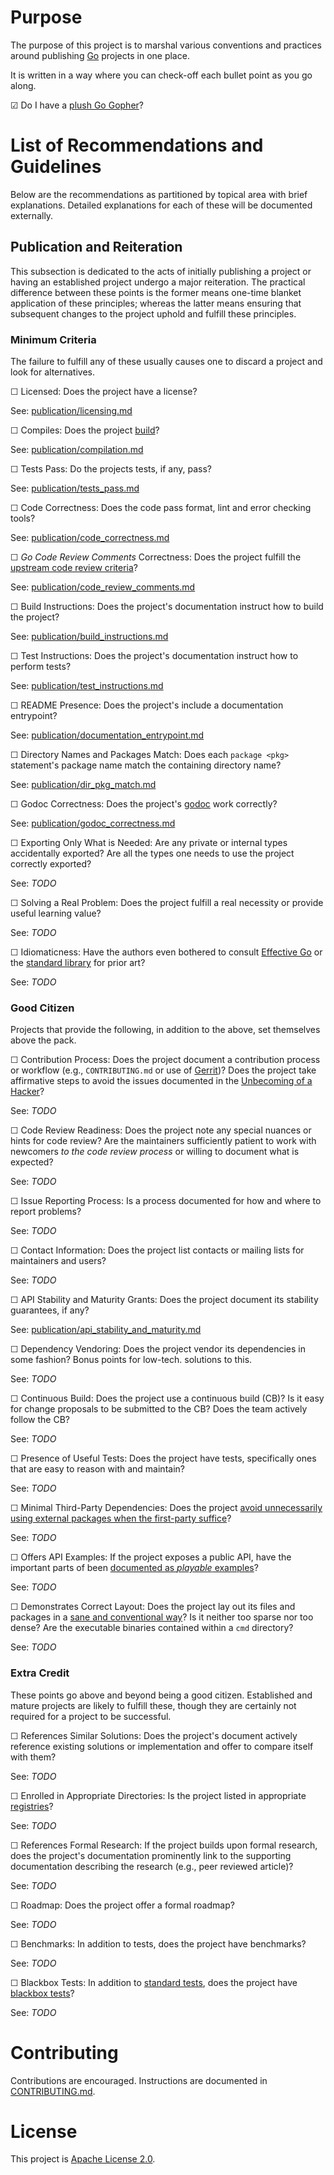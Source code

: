 # Purpose
The purpose of this project is to marshal various conventions and practices
around publishing [Go](https://www.golang.org) projects in one place.

It is written in a way where you can check-off each bullet point as you go
along.

  ☑ Do I have a [plush Go Gopher](https://goo.gl/w8qQLV)?


# List of Recommendations and Guidelines
Below are the recommendations as partitioned by topical area with brief
explanations.  Detailed explanations for each of these will be documented
externally.


## Publication and Reiteration
This subsection is dedicated to the acts of initially publishing a project or
having an established project undergo a major reiteration.  The practical difference between these points is the former means one-time blanket application of
these principles; whereas the latter means ensuring that subsequent changes to
the project uphold and fulfill these principles.


### Minimum Criteria
The failure to fulfill any of these usually causes one to discard a project and
look for alternatives.

  ☐ Licensed: Does the project have a license?

  See: [publication/licensing.md](publication/licensing.md)

  ☐ Compiles: Does the project [build](https://golang.org/cmd/go/)?

  See: [publication/compilation.md](publication/compilation.md)

  ☐ Tests Pass: Do the projects tests, if any, pass?

  See: [publication/tests_pass.md](publication/tests_pass.md)

  ☐ Code Correctness: Does the code pass format, lint and error checking tools?

  See: [publication/code_correctness.md](publication/code_correctness.md)

  ☐ _Go Code Review Comments_ Correctness: Does the project fulfill the
    [upstream code review
    criteria](https://github.com/golang/go/wiki/CodeReviewComments)?

  See: [publication/code_review_comments.md](publication/code_review_comments.md)

  ☐ Build Instructions: Does the project's documentation instruct how to build
    the project?

  See: [publication/build_instructions.md](publication/build_instructions.md)

  ☐ Test Instructions: Does the project's documentation instruct how to perform
    tests?

  See: [publication/test_instructions.md](publication/test_instructions.md)

  ☐ README Presence: Does the project's include a documentation entrypoint?

  See: [publication/documentation_entrypoint.md](publication/documentation_entrypoint.md)

  ☐ Directory Names and Packages Match: Does each `package <pkg>` statement's
    package name match the containing directory name?

  See: [publication/dir_pkg_match.md](publication/dir_pkg_match.md)

  ☐ Godoc Correctness: Does the project's
    [godoc](http://blog.golang.org/godoc-documenting-go-code) work correctly?

  See: [publication/godoc_correctness.md](publication/godoc_correctness.md)

  ☐ Exporting Only What is Needed: Are any private or internal types
    accidentally exported?  Are all the types one needs to use the project
    correctly exported?

  See: _TODO_

  ☐ Solving a Real Problem: Does the project fulfill a real necessity or
    provide useful learning value?

  See: _TODO_

  ☐ Idiomaticness: Have the authors even bothered to consult
    [Effective Go](https://golang.org/doc/effective_go.html) or the
    [standard library](https://golang.org/pkg/) for prior art?

  See: _TODO_


### Good Citizen
Projects that provide the following, in addition to the above, set themselves
above the pack.

  ☐ Contribution Process: Does the project document a contribution process or
    workflow (e.g., `CONTRIBUTING.md` or use of
    [Gerrit](https://www.gerritcodereview.com/))?  Does the project take
    affirmative steps to avoid the issues documented in the [Unbecoming of a
    Hacker](http://sealedabstract.com/rants/conduct-unbecoming-of-a-hacker/)?

  See: _TODO_

  ☐ Code Review Readiness: Does the project note any special nuances or hints
    for code review?  Are the maintainers sufficiently patient to work with
    newcomers _to the code review process_ or willing to document what is
    expected?

  See: _TODO_

  ☐ Issue Reporting Process: Is a process documented for how and where to
    report problems?

  See: _TODO_

  ☐ Contact Information: Does the project list contacts or mailing lists for
    maintainers and users?

  See: _TODO_

  ☐ API Stability and Maturity Grants: Does the project document its
    stability guarantees, if any?

  See: [publication/api_stability_and_maturity.md](publication/api_stability_and_maturity.md)


  ☐ Dependency Vendoring: Does the project vendor its dependencies in some
    fashion?  Bonus points for low-tech. solutions to this.

  See: _TODO_

  ☐ Continuous Build: Does the project use a continuous build (CB)?  Is it
    easy for change proposals to be submitted to the CB?  Does the team
    actively follow the CB?

  See: _TODO_

  ☐ Presence of Useful Tests: Does the project have tests, specifically ones
    that are easy to reason with and maintain?

  See: _TODO_

  ☐ Minimal Third-Party Dependencies: Does the project [avoid unnecessarily
    using external packages when the first-party
    suffice](https://www.youtube.com/watch?v=yi5A3cK1LNA)?

  See: _TODO_

  ☐ Offers API Examples: If the project exposes a public API, have the
    important parts of been [documented as
    _playable_ examples](https://blog.golang.org/examples)?

  See: _TODO_

  ☐ Demonstrates Correct Layout: Does the project lay out its files and
    packages in a [sane and conventional
    way](http://golang.org/doc/code.html#Organization)?  Is it neither
    too sparse nor too dense?  Are the executable binaries contained within
    a `cmd` directory?

  See: _TODO_


### Extra Credit
These points go above and beyond being a good citizen.  Established and mature
projects are likely to fulfill these, though they are certainly not required
for a project to be successful.

  ☐ References Similar Solutions: Does the project's document actively
    reference existing solutions or implementation and offer to compare itself
    with them?

  See: _TODO_

  ☐ Enrolled in Appropriate Directories: Is the project listed in appropriate
    [registries](https://github.com/golang/go/wiki/Projects)?

  See: _TODO_

  ☐ References Formal Research: If the project builds upon formal research,
    does the project's documentation prominently link to the supporting
    documentation describing the research (e.g., peer reviewed article)?

  See: _TODO_

  ☐ Roadmap: Does the project offer a formal roadmap?

  See: _TODO_

  ☐ Benchmarks: In addition to tests, does the project have benchmarks?

  See: _TODO_

  ☐ Blackbox Tests: In addition to [standard tests](http://goo.gl/xQmI6F),
    does the project have [blackbox tests](http://goo.gl/fJ5n7d)?

  See: _TODO_


# Contributing
Contributions are encouraged.  Instructions are documented in
[CONTRIBUTING.md](CONTRIBUTING.md).


# License
This project is [Apache License 2.0](LICENSE).
